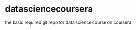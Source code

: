datasciencecoursera
===================

the basic required git repo for data science course on coursera
